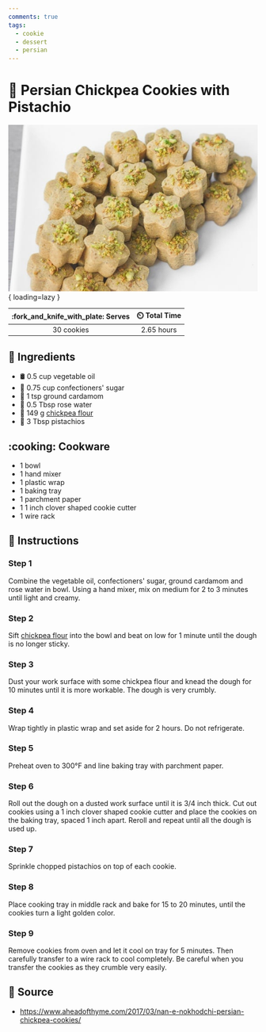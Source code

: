 ```yaml
---
comments: true
tags:
  - cookie
  - dessert
  - persian
---
```

# :falafel: Persian Chickpea Cookies with Pistachio

![Persian Chickpea cookies with Pistachio][1]{ loading=lazy }

| :fork_and_knife_with_plate: Serves | :timer_clock: Total Time |
|:----------------------------------:|:-----------------------: |
| 30 cookies | 2.65 hours |

## :salt: Ingredients

- :oil_drum: 0.5 cup vegetable oil
- :candy: 0.75 cup confectioners' sugar
- :herb: 1 tsp ground cardamom
- :rose: 0.5 Tbsp rose water
- :ear_of_rice: 149 g [chickpea flour][2]
- :chestnut: 3 Tbsp pistachios

## :cooking: Cookware

- 1 bowl
- 1 hand mixer
- 1 plastic wrap
- 1 baking tray
- 1 parchment paper
- 1 1 inch clover shaped cookie cutter
- 1 wire rack

## :pencil: Instructions

### Step 1

Combine the vegetable oil, confectioners' sugar, ground cardamom and rose water in bowl. Using a hand mixer, mix on
medium for 2 to 3 minutes until light and creamy.

### Step 2

Sift [chickpea flour][2] into the bowl and beat on low for 1 minute until the dough is no longer sticky.

### Step 3

Dust your work surface with some chickpea flour and knead the dough for 10 minutes until it is more workable. The dough
is very crumbly.

### Step 4

Wrap tightly in plastic wrap and set aside for 2 hours. Do not refrigerate.

### Step 5

Preheat oven to 300°F and line baking tray with parchment paper.

### Step 6

Roll out the dough on a dusted work surface until it is 3/4 inch thick. Cut out cookies using a 1 inch clover shaped
cookie cutter and place the cookies on the baking tray, spaced 1 inch apart. Reroll and repeat until all the dough is
used up.

### Step 7

Sprinkle chopped pistachios on top of each cookie.

### Step 8

Place cooking tray in middle rack and bake for 15 to 20 minutes, until the cookies turn a light golden color.

### Step 9

Remove cookies from oven and let it cool on tray for 5 minutes. Then carefully transfer to a wire rack to cool
completely. Be careful when you transfer the cookies as they crumble very easily.

## :link: Source

- <https://www.aheadofthyme.com/2017/03/nan-e-nokhodchi-persian-chickpea-cookies/>

[1]: <../assets/images/persian-chickpea-cookies-with-pistachio.jpg>
[2]: <../ingredients/chickpea-flour.md>
